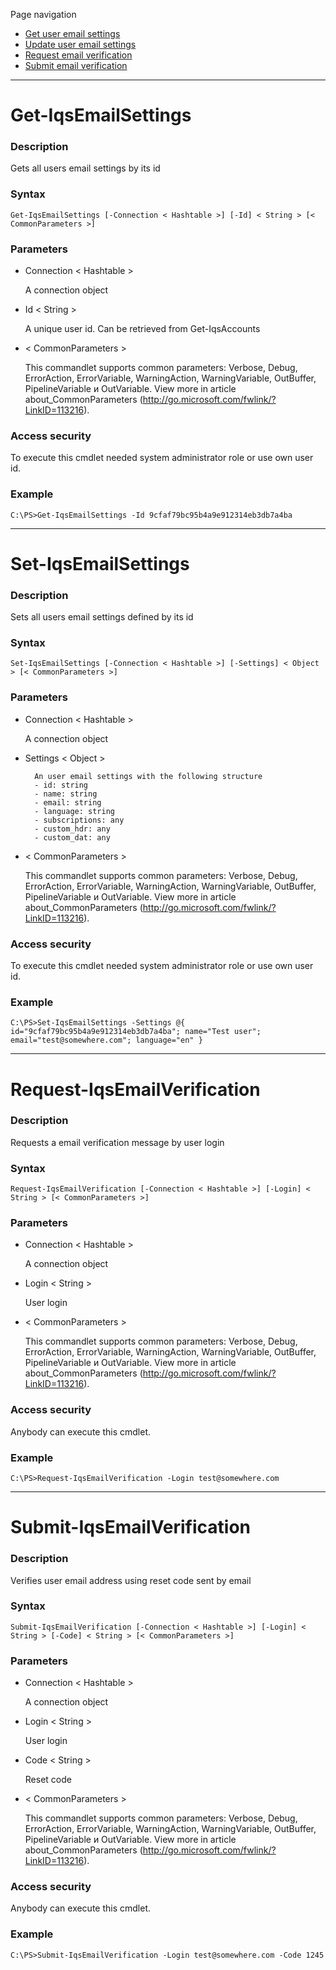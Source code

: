 Page navigation

* [Get user email settings](#emailSettings)
* [Update user email settings](#set-emailSettings)
* [Request email verification](#request-verification)
* [Submit email verification](#submit-verification)

---

# <a name="emailSettings">Get-IqsEmailSettings</a>
   
### Description

Gets all users email settings by its id
    
### Syntax

    Get-IqsEmailSettings [-Connection < Hashtable >] [-Id] < String > [< CommonParameters >]
    
### Parameters

- Connection < Hashtable >

    A connection object

- Id < String >

    A unique user id. Can be retrieved from Get-IqsAccounts
        
- < CommonParameters >

    This commandlet supports common parameters: Verbose, Debug,
    ErrorAction, ErrorVariable, WarningAction, WarningVariable,
    OutBuffer, PipelineVariable и OutVariable. View more in article 
    about_CommonParameters (http://go.microsoft.com/fwlink/?LinkID=113216). 
    
### Access security 

To execute this cmdlet needed system administrator role or use own user id.

### Example
    
    C:\PS>Get-IqsEmailSettings -Id 9cfaf79bc95b4a9e912314eb3db7a4ba

---

# <a name="set-emailSettings">Set-IqsEmailSettings</a>
   
### Description

Sets all users email settings defined by its id
    
### Syntax

    Set-IqsEmailSettings [-Connection < Hashtable >] [-Settings] < Object > [< CommonParameters >]
    
### Parameters

- Connection < Hashtable >

    A connection object

- Settings < Object >

        An user email settings with the following structure
        - id: string
        - name: string
        - email: string
        - language: string
        - subscriptions: any
        - custom_hdr: any
        - custom_dat: any
        
- < CommonParameters >

    This commandlet supports common parameters: Verbose, Debug,
    ErrorAction, ErrorVariable, WarningAction, WarningVariable,
    OutBuffer, PipelineVariable и OutVariable. View more in article 
    about_CommonParameters (http://go.microsoft.com/fwlink/?LinkID=113216). 
    
### Access security 

To execute this cmdlet needed system administrator role or use own user id.

### Example
    
    C:\PS>Set-IqsEmailSettings -Settings @{ id="9cfaf79bc95b4a9e912314eb3db7a4ba"; name="Test user"; email="test@somewhere.com"; language="en" }

---

# <a name="request-verification">Request-IqsEmailVerification</a>
   
### Description

Requests a email verification message by user login
    
### Syntax

    Request-IqsEmailVerification [-Connection < Hashtable >] [-Login] < String > [< CommonParameters >]
    
### Parameters

- Connection < Hashtable >

    A connection object

- Login < String >

    User login

- < CommonParameters >

    This commandlet supports common parameters: Verbose, Debug,
    ErrorAction, ErrorVariable, WarningAction, WarningVariable,
    OutBuffer, PipelineVariable и OutVariable. View more in article 
    about_CommonParameters (http://go.microsoft.com/fwlink/?LinkID=113216). 
    
### Access security 

Anybody can execute this cmdlet.

### Example
    
    C:\PS>Request-IqsEmailVerification -Login test@somewhere.com

---

# <a name="submit-verification">Submit-IqsEmailVerification</a>
   
### Description

Verifies user email address using reset code sent by email
    
### Syntax

    Submit-IqsEmailVerification [-Connection < Hashtable >] [-Login] < String > [-Code] < String > [< CommonParameters >]
    
### Parameters

- Connection < Hashtable >

    A connection object

- Login < String >

    User login

- Code < String >

    Reset code

- < CommonParameters >

    This commandlet supports common parameters: Verbose, Debug,
    ErrorAction, ErrorVariable, WarningAction, WarningVariable,
    OutBuffer, PipelineVariable и OutVariable. View more in article 
    about_CommonParameters (http://go.microsoft.com/fwlink/?LinkID=113216). 
    
### Access security 

Anybody can execute this cmdlet.

### Example
    
    C:\PS>Submit-IqsEmailVerification -Login test@somewhere.com -Code 1245